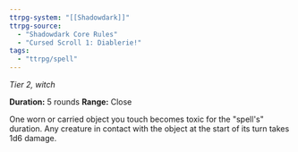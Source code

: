 ```yaml
---
ttrpg-system: "[[Shadowdark]]"
ttrpg-source: 
  - "Shadowdark Core Rules"
  - "Cursed Scroll 1: Diablerie!"
tags:
  - "ttrpg/spell"
---
```

*Tier 2, witch*

**Duration:** 5 rounds
**Range:** Close

One worn or carried object you touch becomes toxic for the "spell's" duration. Any creature in contact with the object at the start of its turn takes 1d6 damage.


